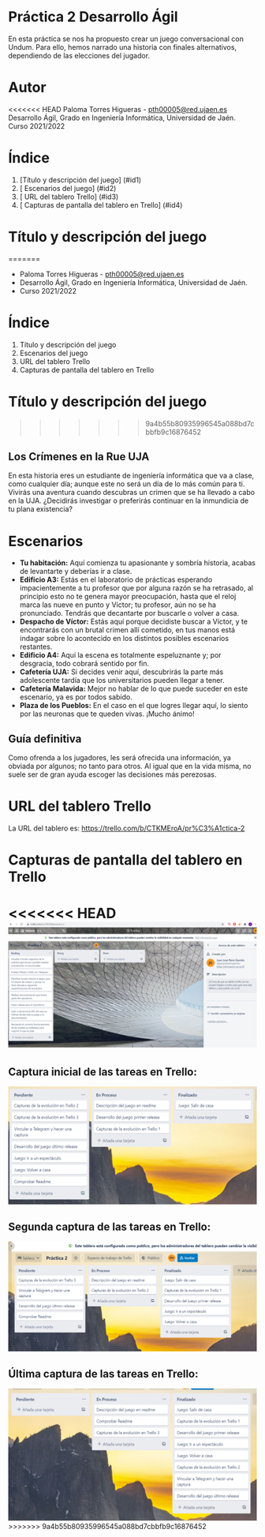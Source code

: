 # Práctica 2 Desarrollo Ágil
En esta práctica se nos ha propuesto crear un juego conversacional con Undum. Para ello, hemos narrado una historia con finales alternativos, dependiendo de las elecciones del jugador.
# Autor
<<<<<<< HEAD
Paloma Torres Higueras - pth00005@red.ujaen.es
Desarrollo Ágil, Grado en Ingeniería Informática, Universidad de Jaén.
Curso 2021/2022

# Índice

 1. [Título y descripción del juego] (#id1)
 2. [ Escenarios del juego] (#id2)
 3. [ URL del tablero Trello] (#id3)  
 4. [ Capturas de pantalla del tablero en Trello] (#id4)


# Título y descripción del juego <a name="id1"></a>
=======
* Paloma Torres Higueras - pth00005@red.ujaen.es
* Desarrollo Ágil, Grado en Ingeniería Informática, Universidad de Jaén.
* Curso 2021/2022

# Índice

 1. Título y descripción del juego
 2. Escenarios del juego
 3. URL del tablero Trello  
 4. Capturas de pantalla del tablero en Trello


# Título y descripción del juego 
>>>>>>> 9a4b55b80935996545a088bd7cbbfb9c16876452

##  Los Crímenes en la Rue UJA
En esta historia eres un estudiante de ingeniería informática que va a clase, como cualquier día; aunque este no será un día de lo más común para ti. Vivirás una aventura cuando descubras un crimen que se ha llevado a cabo en la UJA. ¿Decidirás investigar o preferirás continuar en la inmundicia de tu plana existencia?

# Escenarios

 - **Tu habitación:** Aquí comienza tu apasionante y sombría historia, acabas de levantarte y deberías ir a clase. 
 - **Edificio A3:** Estás en el laboratorio de prácticas esperando impacientemente a tu profesor que por alguna razón se ha retrasado, al principio esto no te genera mayor preocupación, hasta que el reloj marca las nueve en punto y Víctor; tu profesor, aún no se ha pronunciado. Tendrás que decantarte por buscarle o volver a casa.
 - **Despacho de Víctor:** Estás aquí porque decidiste buscar a Víctor, y te encontrarás con un brutal crimen allí cometido, en tus manos está indagar sobre lo acontecido en los distintos posibles escenarios restantes.
 - **Edificio A4:** Aquí la escena es totalmente espeluznante y; por desgracia, todo cobrará sentido por fin.
 - **Cafetería UJA:** Si decides venir aquí, descubrirás la parte más adolescente tardía que los universitarios pueden llegar a tener.
 - **Cafetería Malavida:** Mejor no hablar de lo que puede suceder en este escenario, ya es por todos sabido.
 - **Plaza de los Pueblos:** En el caso en el que logres llegar aquí, lo siento por las neuronas que te queden vivas. ¡Mucho ánimo!
  
## Guía definitiva
Como ofrenda a los jugadores, les será ofrecida una información, ya obviada por algunos; no tanto para otros. 
Al igual que en la vida misma, no suele ser de gran ayuda escoger las decisiones más perezosas.

# URL del tablero Trello
La URL del tablero es: https://trello.com/b/CTKMEroA/pr%C3%A1ctica-2

# Capturas de pantalla del tablero en Trello
<<<<<<< HEAD
 <img src="https://github.com/UJA-Desarrollo-Agil/dagil-2021-pr2-jjpg0006/raw/master/capturas/cap1.png" alt="cap1" style="max-width: 100%;">
=======
## Captura inicial de las tareas en Trello:
 <img src="https://github.com/UJA-Desarrollo-Agil/d-agil-2021-2022-practica-2-pth00005/blob/master/games/media/img/1.PNG" alt="cap1" style="max-width: 100%;">
 
## Segunda captura de las tareas en Trello:
<img src="https://github.com/UJA-Desarrollo-Agil/d-agil-2021-2022-practica-2-pth00005/blob/master/games/media/img/2.PNG" alt="cap1" style="max-width: 100%;">

## Última captura de las tareas en Trello:
 <img src="https://github.com/UJA-Desarrollo-Agil/d-agil-2021-2022-practica-2-pth00005/blob/master/games/media/img/3.PNG" alt="cap1" style="max-width: 100%;">
>>>>>>> 9a4b55b80935996545a088bd7cbbfb9c16876452
